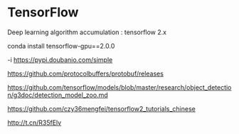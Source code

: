 # TensorFlow
Deep learning algorithm accumulation : tensorflow 2.x

conda install tensorflow-gpu==2.0.0

-i https://pypi.doubanio.com/simple

https://github.com/protocolbuffers/protobuf/releases


https://github.com/tensorflow/models/blob/master/research/object_detection/g3doc/detection_model_zoo.md


https://github.com/czy36mengfei/tensorflow2_tutorials_chinese


http://t.cn/R35fElv  
